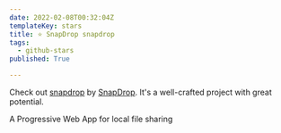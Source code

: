 ```yaml
---
date: 2022-02-08T00:32:04Z
templateKey: stars
title: ⭐ SnapDrop snapdrop
tags:
  - github-stars
published: True

---
```


Check out [snapdrop](https://github.com/SnapDrop/snapdrop) by [SnapDrop](https://github.com/SnapDrop). It's a well-crafted project with great potential.

A Progressive Web App for local file sharing
